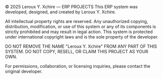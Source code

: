 ##
© 2025 Leroux Y. Xchire — ERP PROJECTS
This ERP system was developed, designed, and created by Leroux Y. Xchire.

All intellectual property rights are reserved. Any unauthorized copying, distribution, modification, or use of this system or any of its components is strictly prohibited and may result in legal action.
This system is protected under international copyright laws and is the sole property of the developer.

DO NOT REMOVE THE NAME "Leroux Y. Xchire" FROM ANY PART OF THIS SYSTEM.
DO NOT COPY, RESELL, OR CLAIM THIS PROJECT AS YOUR OWN.

For permissions, collaboration, or licensing inquiries, please contact the original developer.
